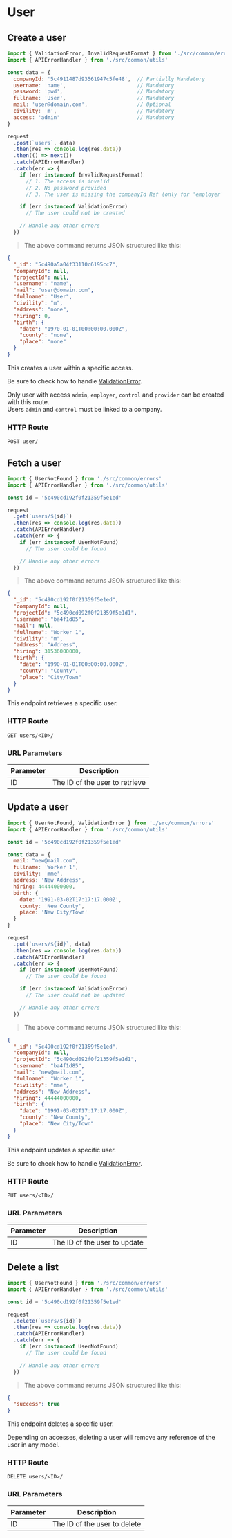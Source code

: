 # User

## Create a user

```javascript
import { ValidationError, InvalidRequestFormat } from './src/common/errors'
import { APIErrorHandler } from './src/common/utils'

const data = {
  companyId: '5c4911487d93561947c5fe48',  // Partially Mandatory
  username: 'name',                       // Mandatory
  password: 'pwd',                        // Mandatory
  fullname: 'User',                       // Mandatory
  mail: 'user@domain.com',                // Optional
  civility: 'm',                          // Mandatory
  access: 'admin'                         // Mandatory
}

request
  .post(`users`, data)
  .then(res => console.log(res.data))
  .then(() => next())
  .catch(APIErrorHandler)
  .catch(err => {
    if (err instanceof InvalidRequestFormat)
      // 1. The access is invalid
      // 2. No password provided
      // 3. The user is missing the companyId Ref (only for 'employer' and 'control')

    if (err instanceof ValidationError)
      // The user could not be created

    // Handle any other errors
  })
```

> The above command returns JSON structured like this:

```json
{
  "_id": "5c490a5a04f33110c6195cc7",
  "companyId": null,
  "projectId": null,
  "username": "name",
  "mail": "user@domain.com",
  "fullname": "User",
  "civility": "m",
  "address": "none",
  "hiring": 0,
  "birth": {
    "date": "1970-01-01T00:00:00.000Z",
    "county": "none",
    "place": "none"
  }
}
```

This creates a user within a specific access.

Be sure to check how to handle [ValidationError](#validationerror).

<aside class="notice">
Only user with access <code>admin</code>, <code>employer</code>, <code>control</code> and <code>provider</code> can be created with this route.
</aside>

<aside class="notice">
Users <code>admin</code> and <code>control</code> must be linked to a company.
</aside>

### HTTP Route

`POST user/`

## Fetch a user

```javascript
import { UserNotFound } from './src/common/errors'
import { APIErrorHandler } from './src/common/utils'

const id = '5c490cd192f0f21359f5e1ed'

request
  .get(`users/${id}`)
  .then(res => console.log(res.data))
  .catch(APIErrorHandler)
  .catch(err => {
    if (err instanceof UserNotFound)
      // The user could be found

    // Handle any other errors
  })
```

> The above command returns JSON structured like this:

```json
{
  "_id": "5c490cd192f0f21359f5e1ed",
  "companyId": null,
  "projectId": "5c490cd092f0f21359f5e1d1",
  "username": "ba4f1d85",
  "mail": null,
  "fullname": "Worker 1",
  "civility": "m",
  "address": "Address",
  "hiring": 31536000000,
  "birth": {
    "date": "1990-01-01T00:00:00.000Z",
    "county": "County",
    "place": "City/Town"
  }
}
```

This endpoint retrieves a specific user.

### HTTP Route

`GET users/<ID>/`

### URL Parameters

| Parameter | Description                    |
| --------- | ------------------------------ |
| ID        | The ID of the user to retrieve |

## Update a user

```javascript
import { UserNotFound, ValidationError } from './src/common/errors'
import { APIErrorHandler } from './src/common/utils'

const id = '5c490cd192f0f21359f5e1ed'

const data = {
  mail: "new@mail.com",
  fullname: 'Worker 1',
  civility: 'mme',
  address: 'New Address',
  hiring: 44444000000,
  birth: {
    date: '1991-03-02T17:17:17.000Z',
    county: 'New County',
    place: 'New City/Town'
  }
}

request
  .put(`users/${id}`, data)
  .then(res => console.log(res.data))
  .catch(APIErrorHandler)
  .catch(err => {
    if (err instanceof UserNotFound)
      // The user could be found

    if (err instanceof ValidationError)
      // The user could not be updated

    // Handle any other errors
  })
```

> The above command returns JSON structured like this:

```json
{
  "_id": "5c490cd192f0f21359f5e1ed",
  "companyId": null,
  "projectId": "5c490cd092f0f21359f5e1d1",
  "username": "ba4f1d85",
  "mail": "new@mail.com",
  "fullname": "Worker 1",
  "civility": "mme",
  "address": "New Address",
  "hiring": 44444000000,
  "birth": {
    "date": "1991-03-02T17:17:17.000Z",
    "county": "New County",
    "place": "New City/Town"
  }
}
```

This endpoint updates a specific user.

Be sure to check how to handle [ValidationError](#validationerror).

### HTTP Route

`PUT users/<ID>/`

### URL Parameters

| Parameter | Description                  |
| --------- | ---------------------------- |
| ID        | The ID of the user to update |

## Delete a list

```javascript
import { UserNotFound } from './src/common/errors'
import { APIErrorHandler } from './src/common/utils'

const id = '5c490cd192f0f21359f5e1ed'

request
  .delete(`users/${id}`)
  .then(res => console.log(res.data))
  .catch(APIErrorHandler)
  .catch(err => {
    if (err instanceof UserNotFound)
      // The user could be found

    // Handle any other errors
  })
```

> The above command returns JSON structured like this:

```json
{
  "success": true
}
```

This endpoint deletes a specific user.

<aside class="notice">
Depending on accesses, deleting a user will remove any reference of the user in any model. 
</aside>

### HTTP Route

`DELETE users/<ID>/`

### URL Parameters

| Parameter | Description                  |
| --------- | ---------------------------- |
| ID        | The ID of the user to delete |
